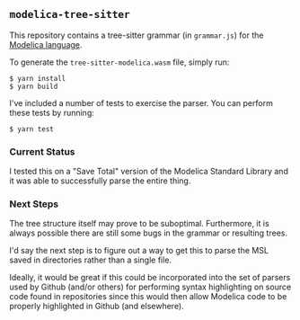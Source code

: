 ## `modelica-tree-sitter`

This repository contains a tree-sitter grammar (in `grammar.js`) for the
[Modelica language](https://modelica.org).

To generate the `tree-sitter-modelica.wasm` file, simply run:

```
$ yarn install
$ yarn build
```

I've included a number of tests to exercise the parser. You can perform these
tests by running:

```
$ yarn test
```

### Current Status

I tested this on a "Save Total" version of the Modelica Standard Library and it
was able to successfully parse the entire thing.

### Next Steps

The tree structure itself may prove to be suboptimal. Furthermore, it is always
possible there are still some bugs in the grammar or resulting trees.

I'd say the next step is to figure out a way to get this to parse the MSL saved
in directories rather than a single file.

Ideally, it would be great if this could be incorporated into the set of parsers
used by Github (and/or others) for performing syntax highlighting on source code
found in repositories since this would then allow Modelica code to be properly
highlighted in Github (and elsewhere).
